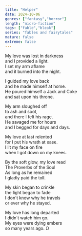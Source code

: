 ```yaml
---
title: "Helper"
date: 2024-10-06
genres: ["fantasy","horror"]
length: "micro-fiction"
tags: ["fable","bleak"]
series: "fables and fairytales"
mature: false
extreme: false
---
```

My love was lost in darkness  
and I provided a light.  
I set my arm aflame  
and it burned into the night.

I guided my love back  
and he made himself at home.  
He poured himself a Jack and Coke  
and sat upon his throne.

My arm sloughed off  
to ash and soot,  
and there I felt his rage.  
He savaged me for hours  
and I begged for days and days.

My love at last relented  
for I put his wrath at ease.  
I lit my face on fire  
when I got down on my knees.

By the soft glow, my love read  
The Proverbs of the Soul  
As long as he remained  
I gladly paid the toll.

My skin began to crinkle  
the light began to fade  
I don't know why he travels  
or ever why he stayed.

My love has long departed  
I didn't watch him go.  
My eyes were dying embers  
so many years ago. Ω